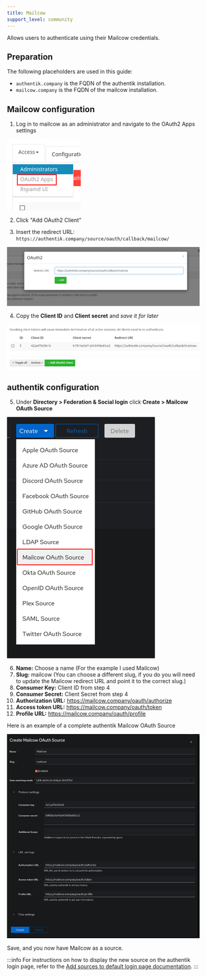 ```yaml
---
title: Mailcow
support_level: community
---
```


Allows users to authenticate using their Mailcow credentials.

## Preparation

The following placeholders are used in this guide:

- `authentik.company` is the FQDN of the authentik installation.
- `mailcow.company` is the FQDN of the mailcow installation.

## Mailcow configuration

1. Log in to mailcow as an administrator and navigate to the OAuth2 Apps settings

![OAuth2 Apps menu](./mailcow1.png)

2. Click "Add OAuth2 Client"

3. Insert the redirect URL: `https://authentik.company/source/oauth/callback/mailcow/`

![Add OAuth2 Client](./mailcow2.png)

4. Copy the **Client ID** and **Client secret** and _save it for later_

![ClientID and Secret](./mailcow3.png)

## authentik configuration

5. Under **Directory > Federation & Social login** click **Create > Mailcow OAuth Source**

![Mailcow OAuth Source](./mailcow4.png)

6. **Name:** Choose a name (For the example I used Mailcow)
7. **Slug:** mailcow (You can choose a different slug, if you do you will need to update the Mailcow redirect URL and point it to the correct slug.)
8. **Consumer Key:** Client ID from step 4
9. **Consumer Secret:** Client Secret from step 4
10. **Authorization URL:** https://mailcow.company/oauth/authorize
11. **Access token URL:** https://mailcow.company/oauth/token
12. **Profile URL:** https://mailcow.company/oauth/profile

Here is an example of a complete authentik Mailcow OAuth Source

![](./mailcow5.png)

Save, and you now have Mailcow as a source.

:::info
For instructions on how to display the new source on the authentik login page, refer to the [Add sources to default login page documentation](../../index.md#add-sources-to-default-login-page).
:::
